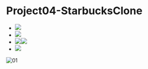 # Project04-StarbucksClone
 
- <img src="https://img.shields.io/badge/PyCharm-lightgrey?style=flat&logo=PyCharm&logoColor=000000"/>
- <img src="https://img.shields.io/badge/HTML5-orange?style=flat&logo=HTML5&logoColor=E34F26"/>
- <img src="https://img.shields.io/badge/Css3-yellowgreen?style=flat&logo=Css3&logoColor=1572B6"/><img src="https://img.shields.io/badge/Bootstrap-blueviolet?style=flat&logo=Bootstrap&logoColor=7952B3"/>
- <img src="https://img.shields.io/badge/JavaScript-yellow?style=flat&logo=JavaScript&logoColor=F7DF1E"/>
 
![01](https://user-images.githubusercontent.com/59503331/163381466-acb105c2-a292-45ce-a39f-6f05cc22cbfc.PNG)
